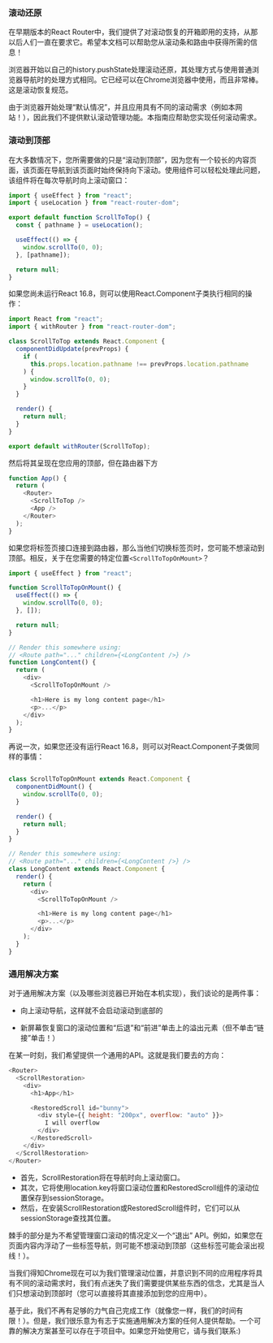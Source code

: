 ### 滚动还原

在早期版本的React Router中，我们提供了对滚动恢复的开箱即用的支持，从那以后人们一直在要求它。希望本文档可以帮助您从滚动条和路由中获得所需的信息！


浏览器开始以自己的history.pushState处理滚动还原，其处理方式与使用普通浏览器导航时的处理方式相同。它已经可以在Chrome浏览器中使用，而且非常棒。这是滚动恢复规范。

由于浏览器开始处理“默认情况”，并且应用具有不同的滚动需求（例如本网站！），因此我们不提供默认滚动管理功能。本指南应帮助您实现任何滚动需求。

### 滚动到顶部

在大多数情况下，您所需要做的只是“滚动到顶部”，因为您有一个较长的内容页面，该页面在导航到该页面时始终保持向下滚动。使用<ScrollToTop>组件可以轻松处理此问题，该组件将在每次导航时向上滚动窗口：

```js
import { useEffect } from "react";
import { useLocation } from "react-router-dom";

export default function ScrollToTop() {
  const { pathname } = useLocation();

  useEffect(() => {
    window.scrollTo(0, 0);
  }, [pathname]);

  return null;
}
```

如果您尚未运行React 16.8，则可以使用React.Component子类执行相同的操作：
```js
import React from "react";
import { withRouter } from "react-router-dom";

class ScrollToTop extends React.Component {
  componentDidUpdate(prevProps) {
    if (
      this.props.location.pathname !== prevProps.location.pathname
    ) {
      window.scrollTo(0, 0);
    }
  }

  render() {
    return null;
  }
}

export default withRouter(ScrollToTop);
```
然后将其呈现在您应用的顶部，但在路由器下方

```js
function App() {
  return (
    <Router>
      <ScrollToTop />
      <App />
    </Router>
  );
}
```
如果您将标签页接口连接到路由器，那么当他们切换标签页时，您可能不想滚动到顶部。相反，关于在您需要的特定位置`<ScrollToTopOnMount>`？

```js
import { useEffect } from "react";

function ScrollToTopOnMount() {
  useEffect(() => {
    window.scrollTo(0, 0);
  }, []);

  return null;
}

// Render this somewhere using:
// <Route path="..." children={<LongContent />} />
function LongContent() {
  return (
    <div>
      <ScrollToTopOnMount />

      <h1>Here is my long content page</h1>
      <p>...</p>
    </div>
  );
}
```

再说一次，如果您还没有运行React 16.8，则可以对React.Component子类做同样的事情：

```js

class ScrollToTopOnMount extends React.Component {
  componentDidMount() {
    window.scrollTo(0, 0);
  }

  render() {
    return null;
  }
}

// Render this somewhere using:
// <Route path="..." children={<LongContent />} />
class LongContent extends React.Component {
  render() {
    return (
      <div>
        <ScrollToTopOnMount />

        <h1>Here is my long content page</h1>
        <p>...</p>
      </div>
    );
  }
}
```

### 通用解决方案

对于通用解决方案（以及哪些浏览器已开始在本机实现），我们谈论的是两件事：

   -    向上滚动导航，这样就不会启动滚动到底部的
   
   -    新屏幕恢复窗口的滚动位置和“后退”和“前进”单击上的溢出元素（但不单击“链接”单击！）
   
在某一时刻，我们希望提供一个通用的API。这就是我们要去的方向：
```js
<Router>
  <ScrollRestoration>
    <div>
      <h1>App</h1>

      <RestoredScroll id="bunny">
        <div style={{ height: "200px", overflow: "auto" }}>
          I will overflow
        </div>
      </RestoredScroll>
    </div>
  </ScrollRestoration>
</Router>
```

-   首先，ScrollRestoration将在导航时向上滚动窗口。
-   其次，它将使用location.key将窗口滚动位置和RestoredScroll组件的滚动位置保存到sessionStorage。
-   然后，在安装ScrollRestoration或RestoredScroll组件时，它们可以从sessionStorage查找其位置。

棘手的部分是为不希望管理窗口滚动的情况定义一个“退出” API。例如，如果您在页面内容内浮动了一些标签导航，则可能不想滚动到顶部（这些标签可能会滚出视线！）。

当我们得知Chrome现在可以为我们管理滚动位置，并意识到不同的应用程序将具有不同的滚动需求时，我们有点迷失了我们需要提供某些东西的信念，尤其是当人们只想滚动到顶部时（您可以直接将其直接添加到您的应用中）。

基于此，我们不再有足够的力气自己完成工作（就像您一样，我们的时间有限！）。但是，我们很乐意为有志于实施通用解决方案的任何人提供帮助。一个可靠的解决方案甚至可以存在于项目中。如果您开始使用它，请与我们联系:)
